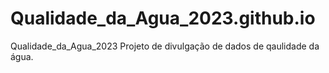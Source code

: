 # Qualidade_da_Agua_2023.github.io
Qualidade_da_Agua_2023
Projeto de divulgação de dados de qaulidade da água.
